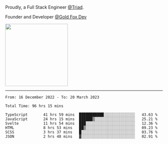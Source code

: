 Proudly, a Full Stack Engineer [@Triad](https://github.com/Triad-Behavioral-Health).

Founder and Developer [@Gold Fox Dev](https://goldfoxdev.com/)

<img src='https://user-images.githubusercontent.com/54318714/225983255-0c895a5b-169a-4e0a-a76a-bc59bc7ee2d7.png' width=200 />

----

<!--START_SECTION:waka-->

```text
From: 16 December 2022 - To: 20 March 2023

Total Time: 96 hrs 15 mins

TypeScript       41 hrs 59 mins  ███████████░░░░░░░░░░░░░░   43.63 %
JavaScript       24 hrs 15 mins  ██████▒░░░░░░░░░░░░░░░░░░   25.21 %
Svelte           11 hrs 54 mins  ███░░░░░░░░░░░░░░░░░░░░░░   12.36 %
HTML             8 hrs 53 mins   ██▒░░░░░░░░░░░░░░░░░░░░░░   09.23 %
SCSS             3 hrs 37 mins   █░░░░░░░░░░░░░░░░░░░░░░░░   03.76 %
JSON             2 hrs 48 mins   ▓░░░░░░░░░░░░░░░░░░░░░░░░   02.91 %
```

<!--END_SECTION:waka-->
